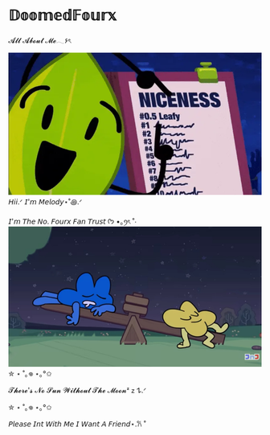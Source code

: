 # 𝔻𝕠𝕠𝕞𝕖𝕕𝔽𝕠𝕦𝕣𝕩
𝓐𝓵𝓵 𝓐𝓫𝓸𝓾𝓽 𝓜𝓮𓂃۶ৎ

![image alt](tumblr_34db0efa70d074be8ebb509f5df396a4_fa50c81d_1280.gif)
𝘏𝘪𝘪.ᐟ  𝘐'𝘮 𝘔𝘦𝘭𝘰𝘥𝘺⋆˚꩜.ᐟ 

𝘐'𝘮 𝘛𝘩𝘦 𝘕𝘰. 𝘍𝘰𝘶𝘳𝘹 𝘍𝘢𝘯 𝘛𝘳𝘶𝘴𝘵 ᡣ𐭩 •｡ꪆৎ ˚⋅
![image alt](tumblr_691a435e28bba2a85c7bbf811602a949_4b554385_1280.jpg)
✮ ⋆ ˚｡𖦹 ⋆｡°✩

𝓣𝓱𝓮𝓻𝓮'𝓼 𝓝𝓸 𝓢𝓾𝓷 𝓦𝓲𝓽𝓱𝓸𝓾𝓽 𝓣𝓱𝓮 𝓜𝓸𝓸𝓷ᶻ 𝗓 𐰁.ᐟ

✮ ⋆ ˚｡𖦹 ⋆｡°✩

𝘗𝘭𝘦𝘢𝘴𝘦 𝘐𝘯𝘵 𝘞𝘪𝘵𝘩 𝘔𝘦 𝘐 𝘞𝘢𝘯𝘵 𝘈 𝘍𝘳𝘪𝘦𝘯𝘥⋆.𐙚 ̊
